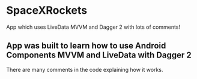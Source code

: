 # SpaceXRockets
App which uses LiveData MVVM and Dagger 2 with lots of comments!

## App was built to learn how to use Android Components MVVM and LiveData with Dagger 2
There are many comments in the code explaining how it works.
